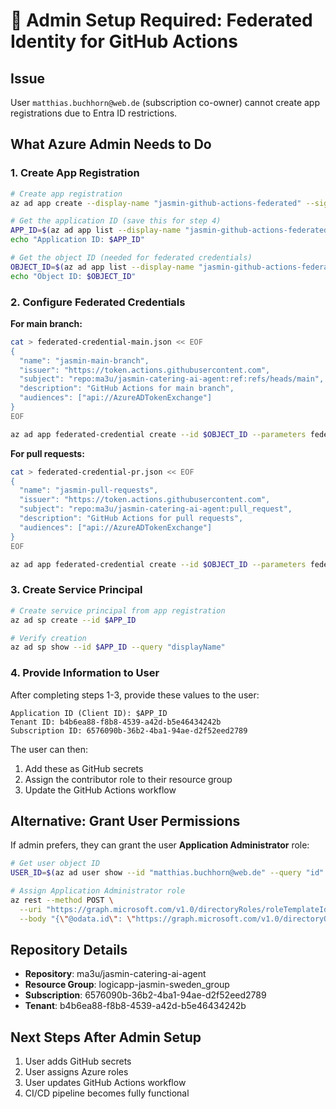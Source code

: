 # 🔐 Admin Setup Required: Federated Identity for GitHub Actions

## Issue
User `matthias.buchhorn@web.de` (subscription co-owner) cannot create app registrations due to Entra ID restrictions.

## What Azure Admin Needs to Do

### 1. Create App Registration
```bash
# Create app registration
az ad app create --display-name "jasmin-github-actions-federated" --sign-in-audience "AzureADMyOrg"

# Get the application ID (save this for step 4)
APP_ID=$(az ad app list --display-name "jasmin-github-actions-federated" --query "[0].appId" -o tsv)
echo "Application ID: $APP_ID"

# Get the object ID (needed for federated credentials)
OBJECT_ID=$(az ad app list --display-name "jasmin-github-actions-federated" --query "[0].id" -o tsv)
echo "Object ID: $OBJECT_ID"
```

### 2. Configure Federated Credentials

**For main branch:**
```bash
cat > federated-credential-main.json << EOF
{
  "name": "jasmin-main-branch",
  "issuer": "https://token.actions.githubusercontent.com",
  "subject": "repo:ma3u/jasmin-catering-ai-agent:ref:refs/heads/main",
  "description": "GitHub Actions for main branch",
  "audiences": ["api://AzureADTokenExchange"]
}
EOF

az ad app federated-credential create --id $OBJECT_ID --parameters federated-credential-main.json
```

**For pull requests:**
```bash
cat > federated-credential-pr.json << EOF
{
  "name": "jasmin-pull-requests",
  "issuer": "https://token.actions.githubusercontent.com",
  "subject": "repo:ma3u/jasmin-catering-ai-agent:pull_request",
  "description": "GitHub Actions for pull requests",
  "audiences": ["api://AzureADTokenExchange"]
}
EOF

az ad app federated-credential create --id $OBJECT_ID --parameters federated-credential-pr.json
```

### 3. Create Service Principal
```bash
# Create service principal from app registration
az ad sp create --id $APP_ID

# Verify creation
az ad sp show --id $APP_ID --query "displayName"
```

### 4. Provide Information to User
After completing steps 1-3, provide these values to the user:

```
Application ID (Client ID): $APP_ID
Tenant ID: b4b6ea88-f8b8-4539-a42d-b5e46434242b
Subscription ID: 6576090b-36b2-4ba1-94ae-d2f52eed2789
```

The user can then:
1. Add these as GitHub secrets
2. Assign the contributor role to their resource group
3. Update the GitHub Actions workflow

## Alternative: Grant User Permissions
If admin prefers, they can grant the user **Application Administrator** role:
```bash
# Get user object ID
USER_ID=$(az ad user show --id "matthias.buchhorn@web.de" --query "id" -o tsv)

# Assign Application Administrator role
az rest --method POST \
  --uri "https://graph.microsoft.com/v1.0/directoryRoles/roleTemplateId=9b895d92-2cd3-44c7-9d02-a6ac2d5ea5c3/members" \
  --body "{\"@odata.id\": \"https://graph.microsoft.com/v1.0/directoryObjects/$USER_ID\"}"
```

## Repository Details
- **Repository**: ma3u/jasmin-catering-ai-agent
- **Resource Group**: logicapp-jasmin-sweden_group
- **Subscription**: 6576090b-36b2-4ba1-94ae-d2f52eed2789
- **Tenant**: b4b6ea88-f8b8-4539-a42d-b5e46434242b

## Next Steps After Admin Setup
1. User adds GitHub secrets
2. User assigns Azure roles
3. User updates GitHub Actions workflow
4. CI/CD pipeline becomes fully functional